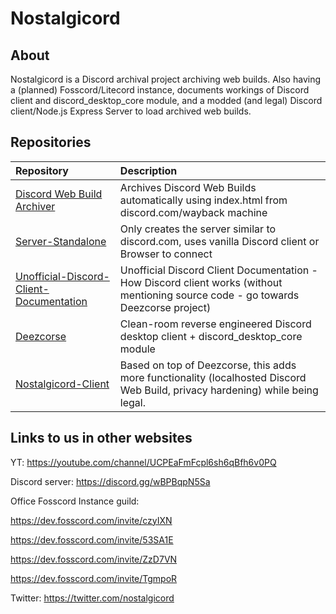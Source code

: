 # Nostalgicord
## About
Nostalgicord is a Discord archival project archiving web builds. Also having a (planned) Fosscord/Litecord instance, documents workings of Discord client and discord_desktop_core module, and a modded (and legal) Discord client/Node.js Express Server to load archived web builds.

## Repositories
| Repository | Description |
| :--- | :--- |
| [Discord Web Build Archiver](https://github.com/Nostalgicord/Discord-Web-Build-Archiver) | Archives Discord Web Builds automatically using index.html from discord.com/wayback machine |
| [Server-Standalone](https://github.com/Nostalgicord/Server-Standalone) | Only creates the server similar to discord.com, uses vanilla Discord client or Browser to connect |
| [Unofficial-Discord-Client-Documentation](https://github.com/Nostalgicord/Unofficial-Discord-Client-Documentation) | Unofficial Discord Client Documentation - How Discord client works (without mentioning source code - go towards Deezcorse project) |
| [Deezcorse](https://github.com/Nostalgicord/Deezcorse) | Clean-room reverse engineered Discord desktop client + discord_desktop_core module |
| [Nostalgicord-Client](https://github.com/Nostalgicord/Nostalgicord-Client) | Based on top of Deezcorse, this adds more functionality (localhosted Discord Web Build, privacy hardening) while being legal. |

## Links to us in other websites
YT: https://youtube.com/channel/UCPEaFmFcpl6sh6qBfh6v0PQ

Discord server: https://discord.gg/wBPBqpN5Sa

Office Fosscord Instance guild: 

https://dev.fosscord.com/invite/czyIXN 

https://dev.fosscord.com/invite/53SA1E

https://dev.fosscord.com/invite/ZzD7VN

https://dev.fosscord.com/invite/TgmpoR

Twitter: https://twitter.com/nostalgicord
